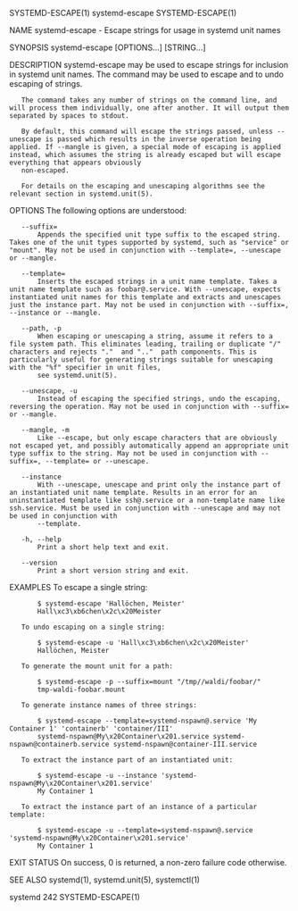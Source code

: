 SYSTEMD-ESCAPE(1)                                                                                                                                    systemd-escape                                                                                                                                   SYSTEMD-ESCAPE(1)

NAME
       systemd-escape - Escape strings for usage in systemd unit names

SYNOPSIS
       systemd-escape [OPTIONS...] [STRING...]

DESCRIPTION
       systemd-escape may be used to escape strings for inclusion in systemd unit names. The command may be used to escape and to undo escaping of strings.

       The command takes any number of strings on the command line, and will process them individually, one after another. It will output them separated by spaces to stdout.

       By default, this command will escape the strings passed, unless --unescape is passed which results in the inverse operation being applied. If --mangle is given, a special mode of escaping is applied instead, which assumes the string is already escaped but will escape everything that appears obviously
       non-escaped.

       For details on the escaping and unescaping algorithms see the relevant section in systemd.unit(5).

OPTIONS
       The following options are understood:

       --suffix=
           Appends the specified unit type suffix to the escaped string. Takes one of the unit types supported by systemd, such as "service" or "mount". May not be used in conjunction with --template=, --unescape or --mangle.

       --template=
           Inserts the escaped strings in a unit name template. Takes a unit name template such as foobar@.service. With --unescape, expects instantiated unit names for this template and extracts and unescapes just the instance part. May not be used in conjunction with --suffix=, --instance or --mangle.

       --path, -p
           When escaping or unescaping a string, assume it refers to a file system path. This eliminates leading, trailing or duplicate "/" characters and rejects "."  and ".."  path components. This is particularly useful for generating strings suitable for unescaping with the "%f" specifier in unit files,
           see systemd.unit(5).

       --unescape, -u
           Instead of escaping the specified strings, undo the escaping, reversing the operation. May not be used in conjunction with --suffix= or --mangle.

       --mangle, -m
           Like --escape, but only escape characters that are obviously not escaped yet, and possibly automatically append an appropriate unit type suffix to the string. May not be used in conjunction with --suffix=, --template= or --unescape.

       --instance
           With --unescape, unescape and print only the instance part of an instantiated unit name template. Results in an error for an uninstantiated template like ssh@.service or a non-template name like ssh.service. Must be used in conjunction with --unescape and may not be used in conjunction with
           --template.

       -h, --help
           Print a short help text and exit.

       --version
           Print a short version string and exit.

EXAMPLES
       To escape a single string:

           $ systemd-escape 'Hallöchen, Meister'
           Hall\xc3\xb6chen\x2c\x20Meister

       To undo escaping on a single string:

           $ systemd-escape -u 'Hall\xc3\xb6chen\x2c\x20Meister'
           Hallöchen, Meister

       To generate the mount unit for a path:

           $ systemd-escape -p --suffix=mount "/tmp//waldi/foobar/"
           tmp-waldi-foobar.mount

       To generate instance names of three strings:

           $ systemd-escape --template=systemd-nspawn@.service 'My Container 1' 'containerb' 'container/III'
           systemd-nspawn@My\x20Container\x201.service systemd-nspawn@containerb.service systemd-nspawn@container-III.service

       To extract the instance part of an instantiated unit:

           $ systemd-escape -u --instance 'systemd-nspawn@My\x20Container\x201.service'
           My Container 1

       To extract the instance part of an instance of a particular template:

           $ systemd-escape -u --template=systemd-nspawn@.service 'systemd-nspawn@My\x20Container\x201.service'
           My Container 1

EXIT STATUS
       On success, 0 is returned, a non-zero failure code otherwise.

SEE ALSO
       systemd(1), systemd.unit(5), systemctl(1)

systemd 242                                                                                                                                                                                                                                                                                           SYSTEMD-ESCAPE(1)
